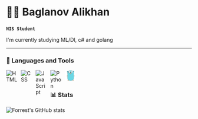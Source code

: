 # 👨‍💻 Baglanov Alikhan

**`NIS Student`**

I'm currently studying ML/Dl, c# and golang



---

### 🧰 Languages and Tools

<head>
  <link rel="icon" href="https://s3.amazonaws.com/pix.iemoji.com/images/emoji/apple/ios-12/256/man-technologist.png">
</head>
<img align="left" alt="HTML" width="30px" style="padding-right:10px;" src="https://cdn.jsdelivr.net/gh/devicons/devicon/icons/html5/html5-plain.svg" />
<img align="left" alt="CSS" width="30px" style="padding-right:10px;" src="https://cdn.jsdelivr.net/gh/devicons/devicon/icons/css3/css3-plain.svg" />
<img align="left" alt="JavaScript" width="30px" style="padding-right:10px;" src="https://cdn.jsdelivr.net/gh/devicons/devicon/icons/javascript/javascript-plain.svg" />
<img align="left" alt="Python" width="30px" style="padding-right:10px;" src="https://cdn.jsdelivr.net/gh/devicons/devicon/icons/python/python-plain.svg" />
<img align="left" alt="Golang" width="30px" style="padding-right:10px;" src="https://github.com/devicons/devicon/blob/v2.15.1/icons/go/go-original.svg" />

<br />

#


### 📊 Stats

![Forrest's GitHub stats](https://github-readme-stats.vercel.app/api?username=rendizi&show_icons=true&theme=gruvbox)

